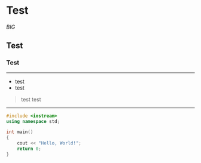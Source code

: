 # Test
*BIG*

## Test 


### Test
---
* test
* test
> test
> test

---
```C++
#include <iostream>
using namespace std;

int main() 
{
    cout << "Hello, World!";
    return 0;
}
```